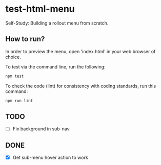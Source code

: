 # test-html-menu
Self-Study: Building a rollout menu from scratch.

## How to run?

In order to preview the menu, open 'index.html' in your web browser of choice.


To test via the command line, run the following:
```bash
npm test
```

To check the code (lint) for consistency with coding standards, run this command:
```bash
npm run lint
```

## TODO
* [ ] Fix background in sub-nav

## DONE
* [x] Get sub-menu hover action to work
